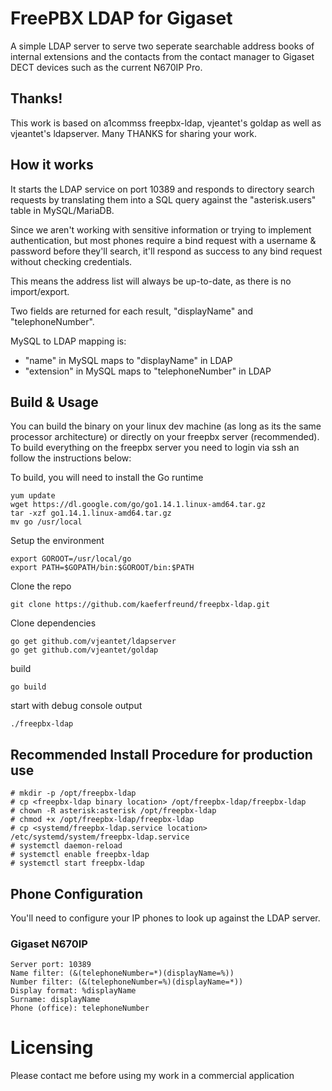 # FreePBX LDAP for Gigaset
A simple LDAP server to serve two seperate searchable address books of internal extensions and the contacts from the contact manager to Gigaset DECT devices such as the current N670IP Pro.

## Thanks!
This work is based on a1commss freepbx-ldap, vjeantet's goldap as well as vjeantet's ldapserver. Many THANKS for sharing your work.


## How it works
It starts the LDAP service on port 10389 and responds to directory search requests by translating them into a SQL query against the "asterisk.users" table in MySQL/MariaDB.

Since we aren't working with sensitive information or trying to implement authentication, but most phones require a bind request with a username & password before they'll search, it'll respond as success to any bind request without checking credentials.

This means the address list will always be up-to-date, as there is no import/export.

Two fields are returned for each result, "displayName" and "telephoneNumber".

MySQL to LDAP mapping is:
* "name" in MySQL maps to "displayName" in LDAP
* "extension" in MySQL maps to "telephoneNumber" in LDAP

## Build & Usage
You can build the binary on your linux dev machine (as long as its the same processor architecture) or directly on your freepbx server (recommended). To build everything on the freepbx server you need to login via ssh an follow the instructions below:

To build, you will need to install the Go runtime

```
yum update
wget https://dl.google.com/go/go1.14.1.linux-amd64.tar.gz
tar -xzf go1.14.1.linux-amd64.tar.gz
mv go /usr/local
```

Setup the environment
```
export GOROOT=/usr/local/go
export PATH=$GOPATH/bin:$GOROOT/bin:$PATH
```

Clone the repo
```
git clone https://github.com/kaeferfreund/freepbx-ldap.git
```

Clone dependencies
```
go get github.com/vjeantet/ldapserver
go get github.com/vjeantet/goldap
```

build
```
go build
```

start with debug console output
```
./freepbx-ldap
```


## Recommended Install Procedure for production use
```
# mkdir -p /opt/freepbx-ldap
# cp <freepbx-ldap binary location> /opt/freepbx-ldap/freepbx-ldap
# chown -R asterisk:asterisk /opt/freepbx-ldap
# chmod +x /opt/freepbx-ldap/freepbx-ldap
# cp <systemd/freepbx-ldap.service location> /etc/systemd/system/freepbx-ldap.service
# systemctl daemon-reload
# systemctl enable freepbx-ldap
# systemctl start freepbx-ldap
```

## Phone Configuration
You'll need to configure your IP phones to look up against the LDAP server.


### Gigaset N670IP
```
Server port: 10389
Name filter: (&(telephoneNumber=*)(displayName=%))
Number filter: (&(telephoneNumber=%)(displayName=*))
Display format: %displayName
Surname: displayName
Phone (office): telephoneNumber
```

# Licensing
Please contact me before using my work in a commercial application
